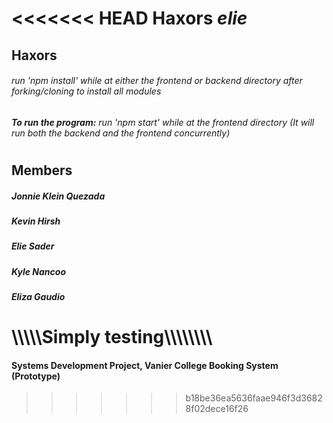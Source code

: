 <<<<<<< HEAD
**Haxors**
*elie*
=======
## Haxors
###### run 'npm install' while at either the frontend or backend directory after forking/cloning to install all modules
###### **To run the program:** run 'npm start' while at the frontend directory (It will run both the backend and the frontend concurrently)
#
## Members
##### Jonnie Klein Quezada
##### Kevin Hirsh
##### Elie Sader
##### Kyle Nancoo
##### Eliza Gaudio
#     \\\\\\\\\Simply testing\\\\\\\\\\\\\\\
#### Systems Development Project, Vanier College Booking System (Prototype)
>>>>>>> b18be36ea5636faae946f3d36828f02dece16f26
